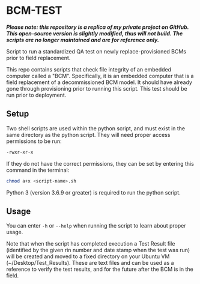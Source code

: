 # BCM-TEST
***Please note: this repository is a replica of my private project on GitHub. This open-source version is slightly modified, thus will not build. The scripts are no longer maintained and are for reference only.***

Script to run a standardized QA test on newly replace-provisioned BCMs prior to field replacement.

This repo contains scripts that check file integrity of an embedded computer called a "BCM".  Specifically, it is an embedded computer that is a field replacement of a decommissioned BCM model.  It should have already gone through provisioning prior to running this script.  This test should be run prior to deployment.
## Setup

Two shell scripts are used within the python script, and must exist in the same directory as the python script.  They will need proper access permissions to be run:
```bash
-rwxr-xr-x
```
If they do not have the correct permissions, they can be set by entering this command in the terminal:
```bash
chmod a+x <script-name>.sh
```
Python 3 (version 3.6.9 or greater) is required to run the python script.

## Usage

You can enter `-h` or `--help` when running the script to learn about proper usage.

Note that when the script has completed execution a Test Result file (identified by the given rin number and date stamp when the test was run) will be created and moved to a fixed directory on your Ubuntu VM (~/Desktop/Test_Results).  These are text files and can be used as a reference to verify the test results, and for the future after the BCM is in the field.
